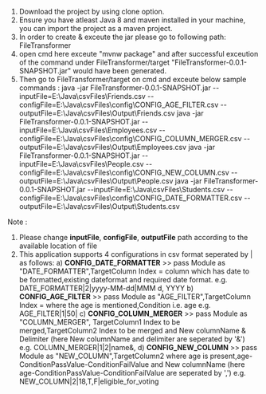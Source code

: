1. Download the project by using clone option.
2. Ensure you have atleast Java 8 and maven installed in your machine, you can import the project as a maven project.
3. In order to create & exceute the jar please go to following path:
	FileTransformer
4. open cmd here exceute "mvnw package" and after successful exceution of the command under FileTransformer/target "FileTransformer-0.0.1-SNAPSHOT.jar" would have been generated.
5. Then go to FileTransformer/target on cmd and exceute below sample commands :
java -jar FileTransformer-0.0.1-SNAPSHOT.jar --inputFile=E:\Java\csvFiles\Friends.csv --configFile=E:\Java\csvFiles\config\CONFIG_AGE_FILTER.csv --outputFile=E:\Java\csvFiles\Output\Friends.csv
java -jar FileTransformer-0.0.1-SNAPSHOT.jar --inputFile=E:\Java\csvFiles\Employees.csv --configFile=E:\Java\csvFiles\config\CONFIG_COLUMN_MERGER.csv --outputFile=E:\Java\csvFiles\Output\Employees.csv
java -jar FileTransformer-0.0.1-SNAPSHOT.jar --inputFile=E:\Java\csvFiles\People.csv --configFile=E:\Java\csvFiles\config\CONFIG_NEW_COLUMN.csv --outputFile=E:\Java\csvFiles\Output\People.csv
java -jar FileTransformer-0.0.1-SNAPSHOT.jar --inputFile=E:\Java\csvFiles\Students.csv --configFile=E:\Java\csvFiles\config\CONFIG_DATE_FORMATTER.csv --outputFile=E:\Java\csvFiles\Output\Students.csv

Note : 
1. Please change **inputFile**, **configFile**, **outputFile** path according to the available location of file
2. This application supports 4 configurations in csv format seperated by | as follows:
	a) **CONFIG_DATE_FORMATTER** >> pass Module as "DATE_FORMATTER",TargetColumn Index = column which has date to be formatted,existing dateformat and required date format.
		e.g. DATE_FORMATTER|2|yyyy-MM-dd|MMM d, YYYY
	b) **CONFIG_AGE_FILTER** >> pass Module as "AGE_FILTER",TargetColumn Index = where the age is mentioned,Condition i.e. age 
	    e.g. AGE_FILTER|1|50|
	c) **CONFIG_COLUMN_MERGER** >> pass Module as "COLUMN_MERGER", TargetColumn1 Index to be merged,TargetColumn2 Index to be merged and New columnName & Delimiter (here New columnName and delimiter are seperated by '&')
	    e.g. COLUMN_MERGER|1|2|name&, 
	d) **CONFIG_NEW_COLUMN** >> pass Module as "NEW_COLUMN",TargetColumn2 where age is present,age-ConditionPassValue-ConditionFailValue and New columnName (here age-ConditionPassValue-ConditionFailValue are seperated by ',')
	    e.g. NEW_COLUMN|2|18,T,F|eligible_for_voting
